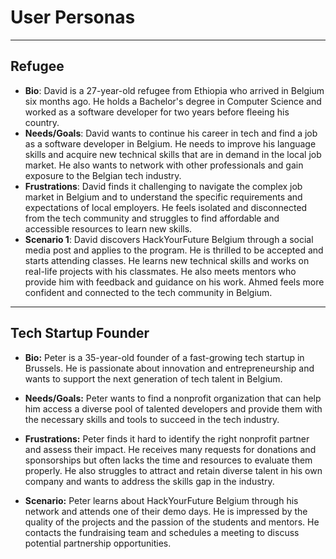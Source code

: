 # User Personas

<!-- some introduction -->

---

## Refugee

- **Bio**: David is a 27-year-old refugee from Ethiopia who arrived in Belgium
  six months ago. He holds a Bachelor's degree in Computer Science and worked as
  a software developer for two years before fleeing his country.
- **Needs/Goals**: David wants to continue his career in tech and find a job as
  a software developer in Belgium. He needs to improve his language skills and
  acquire new technical skills that are in demand in the local job market. He
  also wants to network with other professionals and gain exposure to the
  Belgian tech industry.
- **Frustrations**: David finds it challenging to navigate the complex job
  market in Belgium and to understand the specific requirements and expectations
  of local employers. He feels isolated and disconnected from the tech community
  and struggles to find affordable and accessible resources to learn new skills.
- **Scenario 1**: David discovers HackYourFuture Belgium through a social media
  post and applies to the program. He is thrilled to be accepted and starts
  attending classes. He learns new technical skills and works on real-life
  projects with his classmates. He also meets mentors who provide him with
  feedback and guidance on his work. Ahmed feels more confident and connected to
  the tech community in Belgium.

---

## Tech Startup Founder

- **Bio:** Peter is a 35-year-old founder of a fast-growing tech startup in
  Brussels. He is passionate about innovation and entrepreneurship and wants to
  support the next generation of tech talent in Belgium.

- **Needs/Goals:** Peter wants to find a nonprofit organization that can help
  him access a diverse pool of talented developers and provide them with the
  necessary skills and tools to succeed in the tech industry.

- **Frustrations:** Peter finds it hard to identify the right nonprofit partner
  and assess their impact. He receives many requests for donations and
  sponsorships but often lacks the time and resources to evaluate them properly.
  He also struggles to attract and retain diverse talent in his own company and
  wants to address the skills gap in the industry.

- **Scenario:** Peter learns about HackYourFuture Belgium through his network
  and attends one of their demo days. He is impressed by the quality of the
  projects and the passion of the students and mentors. He contacts the
  fundraising team and schedules a meeting to discuss potential partnership
  opportunities.

